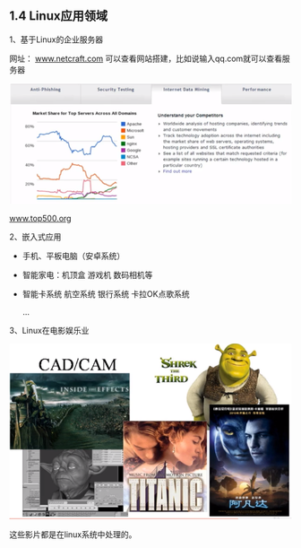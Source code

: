 ## 1.4 Linux应用领域

1、基于Linux的企业服务器

网址： www.netcraft.com 可以查看网站搭建，比如说输入qq.com就可以查看服务器

![image-20200519100757237](images/image-20200519100757237.png)

www.top500.org 

2、嵌入式应用

- 手机、平板电脑（安卓系统）

- 智能家电：机顶盒 游戏机 数码相机等

- 智能卡系统 航空系统 银行系统 卡拉OK点歌系统

  ...

3、Linux在电影娱乐业

![image-20200519101950856](images/image-20200519101950856.png)

这些影片都是在linux系统中处理的。

